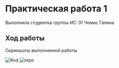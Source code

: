 # Практическая работа 1
Выполнила студентка группы ИС-31 Чемис Галина

## Ход работы

Скриншоты выполненной работы

![Kod](https://i.ibb.co/ZL3NStK/2021-11-13-234933.png "Код")
![repo]( "repo")